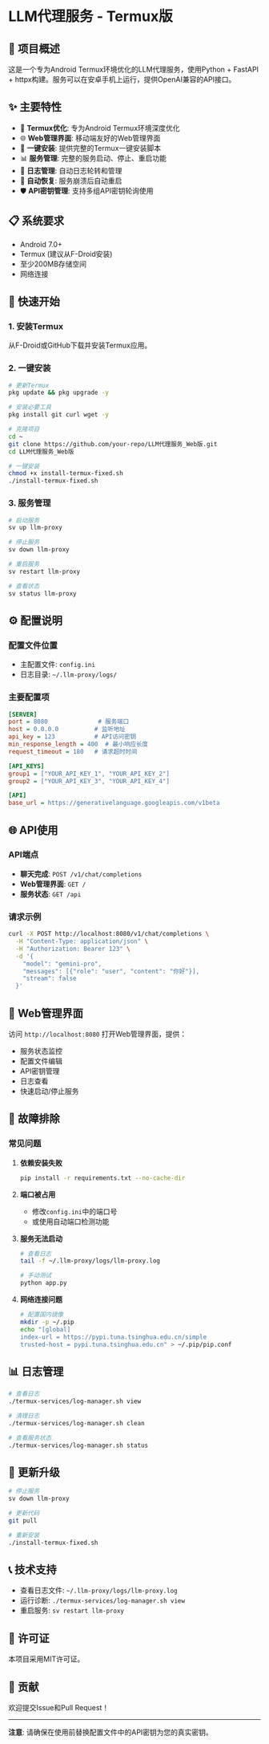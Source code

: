 # LLM代理服务 - Termux版

## 📱 项目概述
这是一个专为Android Termux环境优化的LLM代理服务，使用Python + FastAPI + httpx构建。服务可以在安卓手机上运行，提供OpenAI兼容的API接口。

## ✨ 主要特性
- 🚀 **Termux优化**: 专为Android Termux环境深度优化
- 🌐 **Web管理界面**: 移动端友好的Web管理界面
- 🔧 **一键安装**: 提供完整的Termux一键安装脚本
- 📊 **服务管理**: 完整的服务启动、停止、重启功能
- 📝 **日志管理**: 自动日志轮转和管理
- 🔄 **自动恢复**: 服务崩溃后自动重启
- 🛡️ **API密钥管理**: 支持多组API密钥轮询使用

## 📋 系统要求
- Android 7.0+
- Termux (建议从F-Droid安装)
- 至少200MB存储空间
- 网络连接

## 🚀 快速开始

### 1. 安装Termux
从F-Droid或GitHub下载并安装Termux应用。

### 2. 一键安装
```bash
# 更新Termux
pkg update && pkg upgrade -y

# 安装必要工具
pkg install git curl wget -y

# 克隆项目
cd ~
git clone https://github.com/your-repo/LLM代理服务_Web版.git
cd LLM代理服务_Web版

# 一键安装
chmod +x install-termux-fixed.sh
./install-termux-fixed.sh
```

### 3. 服务管理
```bash
# 启动服务
sv up llm-proxy

# 停止服务
sv down llm-proxy

# 重启服务
sv restart llm-proxy

# 查看状态
sv status llm-proxy
```

## ⚙️ 配置说明

### 配置文件位置
- 主配置文件: `config.ini`
- 日志目录: `~/.llm-proxy/logs/`

### 主要配置项
```ini
[SERVER]
port = 8080              # 服务端口
host = 0.0.0.0          # 监听地址
api_key = 123           # API访问密钥
min_response_length = 400  # 最小响应长度
request_timeout = 180   # 请求超时时间

[API_KEYS]
group1 = ["YOUR_API_KEY_1", "YOUR_API_KEY_2"]
group2 = ["YOUR_API_KEY_3", "YOUR_API_KEY_4"]

[API]
base_url = https://generativelanguage.googleapis.com/v1beta
```

## 🌐 API使用

### API端点
- **聊天完成**: `POST /v1/chat/completions`
- **Web管理界面**: `GET /`
- **服务状态**: `GET /api`

### 请求示例
```bash
curl -X POST http://localhost:8080/v1/chat/completions \
  -H "Content-Type: application/json" \
  -H "Authorization: Bearer 123" \
  -d '{
    "model": "gemini-pro",
    "messages": [{"role": "user", "content": "你好"}],
    "stream": false
  }'
```

## 📱 Web管理界面
访问 `http://localhost:8080` 打开Web管理界面，提供：
- 服务状态监控
- 配置文件编辑
- API密钥管理
- 日志查看
- 快速启动/停止服务

## 🔧 故障排除

### 常见问题
1. **依赖安装失败**
   ```bash
   pip install -r requirements.txt --no-cache-dir
   ```

2. **端口被占用**
   - 修改`config.ini`中的端口号
   - 或使用自动端口检测功能

3. **服务无法启动**
   ```bash
   # 查看日志
   tail -f ~/.llm-proxy/logs/llm-proxy.log
   
   # 手动测试
   python app.py
   ```

4. **网络连接问题**
   ```bash
   # 配置国内镜像
   mkdir -p ~/.pip
   echo "[global]
   index-url = https://pypi.tuna.tsinghua.edu.cn/simple
   trusted-host = pypi.tuna.tsinghua.edu.cn" > ~/.pip/pip.conf
   ```

## 📊 日志管理
```bash
# 查看日志
./termux-services/log-manager.sh view

# 清理日志
./termux-services/log-manager.sh clean

# 查看服务状态
./termux-services/log-manager.sh status
```

## 🔄 更新升级
```bash
# 停止服务
sv down llm-proxy

# 更新代码
git pull

# 重新安装
./install-termux-fixed.sh
```

## 📞 技术支持
- 查看日志文件: `~/.llm-proxy/logs/llm-proxy.log`
- 运行诊断: `./termux-services/log-manager.sh view`
- 重启服务: `sv restart llm-proxy`

## 📄 许可证
本项目采用MIT许可证。

## 🤝 贡献
欢迎提交Issue和Pull Request！

---

**注意**: 请确保在使用前替换配置文件中的API密钥为您的真实密钥。